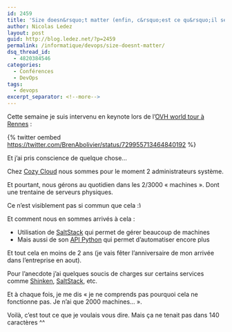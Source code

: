 ```yaml
---
id: 2459
title: 'Size doesn&rsquo;t matter (enfin, c&rsquo;est ce qu&rsquo;il se dit)'
author: Nicolas Ledez
layout: post
guid: http://blog.ledez.net/?p=2459
permalink: /informatique/devops/size-doesnt-matter/
dsq_thread_id:
  - 4820384546
categories:
  - Conférences
  - DevOps
tags:
  - devops
excerpt_separator: <!--more-->
---
```

Cette semaine je suis intervenu en keynote lors de l&rsquo;[OVH world tour à Rennes](https://www.ovh.com/fr/events/RS10052016rennes-ovh-world-tour-rennes) :

{% twitter oembed https://twitter.com/BrenAbolivier/status/729955713464840192 %}

Et j&rsquo;ai pris conscience de quelque chose&#8230;

<!--more-->

Chez <a href="https://twitter.com/MyCozyCloud">Cozy Cloud</a> nous sommes pour le moment 2 administrateurs système.

Et pourtant, nous gérons au quotidien dans les 2/3000 &laquo;&nbsp;machines&nbsp;&raquo;. Dont une trentaine de serveurs physiques.

Ce n&rsquo;est visiblement pas si commun que cela <img src="https://{{ site.url }}/wp-includes/images/smilies/simple-smile.png" alt=":)" class="wp-smiley" style="height: 1em; max-height: 1em;" />

Et comment nous en sommes arrivés à cela :
* Utilisation de <a href="https://docs.saltstack.com/en/latest/">SaltStack</a> qui permet de gérer beaucoup de machines
* Mais aussi de son <a href="https://docs.saltstack.com/en/latest/ref/clients/index.html">API Python</a> qui permet d&rsquo;automatiser encore plus
    
Et tout cela en moins de 2 ans (je vais fêter l&rsquo;anniversaire de mon arrivée dans l&rsquo;entreprise en aout).

Pour l&rsquo;anecdote j&rsquo;ai quelques soucis de charges sur certains services comme <a href="http://shinken.io/">Shinken</a>, <a href="https://docs.saltstack.com/en/latest/">SaltStack</a>, etc.

Et à chaque fois, je me dis &laquo;&nbsp;je ne comprends pas pourquoi cela ne fonctionne pas. Je n&rsquo;ai que 2000 machines&#8230;&nbsp;&raquo;.
    
Voilà, c&rsquo;est tout ce que je voulais vous dire. Mais ça ne tenait pas dans 140 caractères ^^
